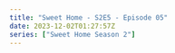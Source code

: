 ```yaml
---
title: "Sweet Home - S2E5 - Episode 05"
date: 2023-12-02T01:27:57Z
series: ["Sweet Home Season 2"]
---
```



<mux-player stream-type="on-demand"
  src="https://kp3d-my.sharepoint.com/personal/ryoo_kp3d_onmicrosoft_com/_layouts/15/download.aspx?share=EfhZqcGnAW5MjYYGDD2Y2wkBzdnlnfEDBPaoGLFstNnszw" prefer-playback="mse" controls>
  </mux-player>
  
  
  <script src="https://cdn.jsdelivr.net/npm/@mux/mux-player"></script>
  
 <script type="application/ld+json">
 {
  "@context": "https://schema.org/",
  "@type": "VideoObject",
  "name": "Sweet Home - S2E5 - Episode 05",
  "contentUrl": "https://stream.mux.com/efoXI7E02p14q00UJiQWAAm01iT946XFo7vhlfuDe5eHHA.m3u8",
  "thumbnailUrl": "https://www.themoviedb.org/t/p/original/kXETwHWqdCAzyrCWloBpaq96oyh.jpg?width=314&fit_mode=preserve&time=25",
  "uploadDate": "2023-12-02T01:27:57Z",
}

</script>
